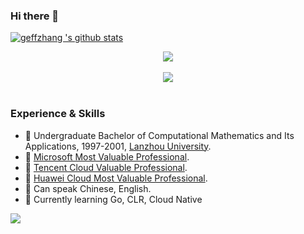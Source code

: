 ### Hi there 👋
[![geffzhang 's github stats](https://github-readme-stats.vercel.app/api?username=geffzhang&show_icons=true&icon_color=199861&count_private=true&include_all_commits=true&theme=highcontrast)](https://github.com/geffzhang)

<div align="center">
  <img align="center" src="https://github-readme-streak-stats.herokuapp.com/?user=239573049&theme=dark&hide_border=true" />
</div>
<br>

<div align="center"><img  src="https://github-profile-trophy.vercel.app/?username=239573049&theme=gruvbox&row=1&column=6&no-frame=true&no-bg=true" /></div>
<br>

### Experience & Skills

- 🏫 Undergraduate Bachelor of Computational Mathematics and Its Applications, 1997-2001, [Lanzhou University](https://www.lzu.edu.cn/). 
- 👯 [Microsoft Most Valuable Professional](https://mvp.microsoft.com/zh-cn/mvp/Shanyou%20Zhang-33797). 
- 👯 [Tencent Cloud Valuable Professional](https://cloud.tencent.com/tvp/47).
- 👯 [Huawei Cloud Most Valuable Professional](https://developer.huaweicloud.com/mvp/member).
- 💬 Can speak Chinese, English. 
- 🌱 Currently learning Go, CLR, Cloud Native 

![](https://activity-graph.herokuapp.com/graph?username=geffzhang&theme=github)
